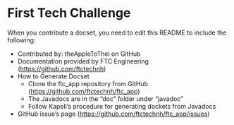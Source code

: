 First Tech Challenge
=======================

When you contribute a docset, you need to edit this README to include the following:
* Contributed by: theAppleToThei on GitHub
* Documentation provided by FTC Engineering (https://github.com/ftctechnh)
* How to Generate Docset
  * Clone the ftc_app repository from GitHub (https://github.com/ftctechnh/ftc_app)
  * The Javadocs are in the “doc” folder under “javadoc”
  * Follow Kapeli’s procedure for generating dockets from Javadocs
* GitHub issue’s page (https://github.com/ftctechnh/ftc_app/issues)
